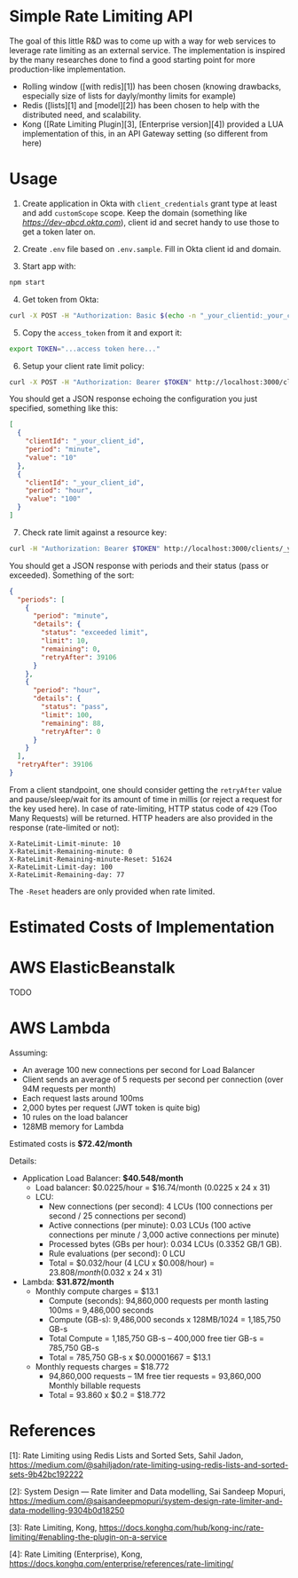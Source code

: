 # Simple Rate Limiting API

The goal of this little R&D was to come up with a way for web services to leverage rate limiting as an external service.
The implementation is inspired by the many researches done to find a good starting point for more production-like implementation.

* Rolling window ([with redis][1]) has been chosen (knowing drawbacks, especially size of lists for dayly/monthy limits for example)
* Redis ([lists][1] and [model][2]) has been chosen to help with the distributed need, and scalability.
* Kong ([Rate Limiting Plugin][3], [Enterprise version][4]) provided a LUA implementation of this, in an API Gateway setting (so different from here)

# Usage


1. Create application in Okta with `client_credentials` grant type at least and add `customScope` scope. Keep the domain (something like *https://dev-abcd.okta.com*), client id and secret handy to use those to get a token later on.

2. Create `.env` file based on `.env.sample`. Fill in Okta client id and domain.

3. Start app with:

```bash	
npm start
```

4. Get token from Okta:

```bash
curl -X POST -H "Authorization: Basic $(echo -n "_your_clientid:_your_clientsecret" | base64)" https://_your_okta_domain/oauth2/default/v2/token --data "grant_type=client_credentials&scope=customScope"
```

5. Copy the `access_token` from it and export it:

```bash
export TOKEN="...access token here..."
```

6. Setup your client rate limit policy:

```bash
curl -X POST -H "Authorization: Bearer $TOKEN" http://localhost:3000/clients --data "config.minute=10" --data "config.hour=100"
```
	
You should get a JSON response echoing the configuration you just specified, something like this:

```json
[
  {
    "clientId": "_your_client_id",
    "period": "minute",
    "value": "10"
  },
  {
    "clientId": "_your_client_id",
    "period": "hour",
    "value": "100"
  }
]
```

7. Check rate limit against a resource key:

```bash
curl -H "Authorization: Bearer $TOKEN" http://localhost:3000/clients/_your_client_id/resources/some_arbitrary_key
```

You should get a JSON response with periods and their status (pass or exceeded). Something of the sort:

```json
{
  "periods": [
    {
      "period": "minute",
      "details": {
        "status": "exceeded limit",
        "limit": 10,
        "remaining": 0,
        "retryAfter": 39106
      }
    },
    {
      "period": "hour",
      "details": {
        "status": "pass",
        "limit": 100,
        "remaining": 88,
        "retryAfter": 0
      }
    }
  ],
  "retryAfter": 39106
}
```

From a client standpoint, one should consider getting the `retryAfter` value and pause/sleep/wait for its amount of time in millis (or reject a request for the key used here).
In case of rate-limiting, HTTP status code of `429` (Too Many Requests) will be returned. HTTP headers are also provided in the response (rate-limited or not):

```
X-RateLimit-Limit-minute: 10
X-RateLimit-Remaining-minute: 0
X-RateLimit-Remaining-minute-Reset: 51624
X-RateLimit-Limit-day: 100
X-RateLimit-Remaining-day: 77
```

The `-Reset` headers are only provided when rate limited.

# Estimated Costs of Implementation

# AWS ElasticBeanstalk 

TODO

# AWS Lambda

Assuming:

* An average 100 new connections per second for Load Balancer
* Client sends an average of 5 requests per second per connection (over 94M requests per month)
* Each request lasts around 100ms
* 2,000 bytes per request (JWT token is quite big)
* 10 rules on the load balancer
* 128MB memory for Lambda

Estimated costs is **$72.42/month**

Details:

* Application Load Balancer: **$40.548/month**
    * Load balancer: $0.0225/hour = $16.74/month (0.0225 x 24 x 31)
    * LCU:
        * New connections (per second): 4 LCUs (100 connections per second / 25 connections per second)
        * Active connections (per minute): 0.03 LCUs (100 active connections per minute / 3,000 active connections per minute)
        * Processed bytes (GBs per hour): 0.034 LCUs (0.3352 GB/1 GB).
        * Rule evaluations (per second): 0 LCU
        * Total = $0.032/hour (4 LCU x $0.008/hour) = $23.808/month ($0.032 x 24 x 31)
* Lambda: **$31.872/month**
  * Monthly compute charges = $13.1
    * Compute (seconds): 94,860,000 requests per month lasting 100ms = 9,486,000 seconds
    * Compute (GB-s): 9,486,000 seconds x 128MB/1024 = 1,185,750 GB-s
    * Total Compute = 1,185,750 GB-s – 400,000 free tier GB-s = 785,750 GB-s
    * Total = 785,750 GB-s x $0.00001667 = $13.1
  * Monthly requests charges = $18.772
    * 94,860,000 requests – 1M free tier requests = 93,860,000 Monthly billable requests
    * Total = 93.860 x $0.2 = $18.772

# References

[1]: Rate Limiting using Redis Lists and Sorted Sets, Sahil Jadon, https://medium.com/@sahiljadon/rate-limiting-using-redis-lists-and-sorted-sets-9b42bc192222

[2]: System Design — Rate limiter and Data modelling, Sai Sandeep Mopuri, https://medium.com/@saisandeepmopuri/system-design-rate-limiter-and-data-modelling-9304b0d18250

[3]: Rate Limiting, Kong, https://docs.konghq.com/hub/kong-inc/rate-limiting/#enabling-the-plugin-on-a-service

[4]: Rate Limiting (Enterprise), Kong, https://docs.konghq.com/enterprise/references/rate-limiting/
